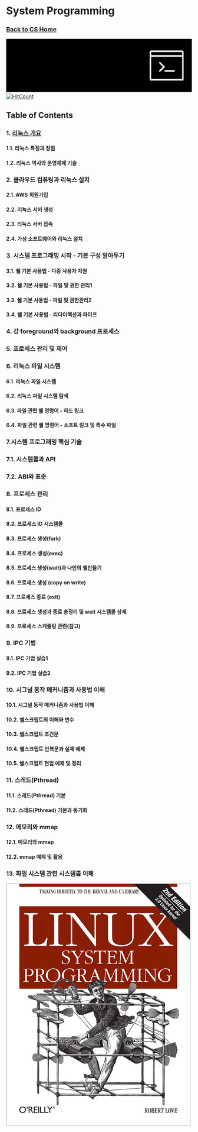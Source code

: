 # System Programming
### [Back to CS Home](https://github.com/boys-be-ambitious/TIL/tree/master/computer-science-school)

![intoroduction](../../images/sp_4.jpg)
[![HitCount](http://hits.dwyl.io/boys-be-ambitious//System_programming.svg)](http://hits.dwyl.io/boys-be-ambitious//System_programming)

## Table of Contents
### 1. [리눅스 개요](https://github.com/boys-be-ambitious/TIL/tree/master/computer-science-school/System_programming/sp_1.md)

#### 1.1. 리눅스 특징과 장점
#### 1.2. 리눅스 역사와 운영체제 기술

### 2. 클라우드 컴퓨팅과 리눅스 설치
#### 2.1. AWS 회원가입
#### 2.2. 리눅스 서버 생성
#### 2.3. 리눅스 서버 접속
#### 2.4. 가상 소프트웨어와 리눅스 설치

### 3. 시스템 프로그래밍 시작 - 기본 구성 알아두기
#### 3.1. 쉘 기본 사용법 - 다중 사용자 지원
#### 3.2. 쉘 기본 사용법 - 파일 및 권한 관리1
#### 3.3. 쉘 기본 사용법 - 파일 및 권한관리2
#### 3.4. 쉘 기본 사용법 - 리다이렉션과 파이프

### 4. 강 foreground와 background 프로세스
### 5. 프로세스 관리 및 제어

### 6. 리눅스 파일 시스템
#### 6.1. 리눅스 파일 시스템
#### 6.2. 리눅스 파일 시스템 탐색
#### 6.3. 파일 관련 쉘 명령어 - 하드 링크
#### 6.4. 파일 관련 쉘 명령어 - 소프트 링크 및 특수 파일

### 7.시스템 프로그래밍 핵심 기술
### 7.1. 시스템콜과 API
### 7.2. ABI와 표준

### 8. 프로세스 관리
#### 8.1. 프로세스 ID
#### 8.2. 프로세스 ID 시스템콜
#### 8.3. 프로세스 생성(fork)
#### 8.4. 프로세스 생성(exec)
#### 8.5. 프로세스 생성(wait)과 나만의 쉘만들기
#### 8.6. 프로세스 생성 (copy on write)
#### 8.7. 프로세스 종료 (exit)
#### 8.8. 프로세스 생성과 종료 총정리 및 wait 시스템콜 상세
#### 8.9. 프로세스 스케쥴링 관련(참고)

### 9. IPC 기법
#### 9.1. IPC 기법 실습1
#### 9.2. IPC 기법 실습2

### 10. 시그널 동작 메커니즘과 사용법 이해
#### 10.1. 시그널 동작 메커니즘과 사용법 이해
#### 10.2. 쉘스크립트의 이해와 변수
#### 10.3. 쉘스크립트 조건문
#### 10.4. 쉘스크립트 반복문과 실제 예제
#### 10.5. 쉘스크립트 현업 예제 및 정리

### 11. 스레드(Pthread)
#### 11.1. 스레드(Pthread) 기본
#### 11.2. 스레드(Pthread) 기본과 동기화

### 12. 메모리와 mmap
#### 12.1. 메모리와 mmap
#### 12.2. mmap 예제 및 활용

### 13. 파일 시스템 관련 시스템콜 이해

![intoroduction](../../images/sp_1.jpg)